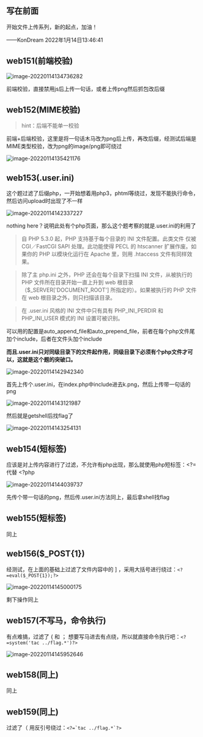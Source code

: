 ## 写在前面

开始文件上传系列，新的起点，加油！

——KonDream 2022年1月14日13:46:41

## web151(前端校验)

![image-20220114134736282](image/Untitled/image-20220114134736282.png)

前端校验，直接禁用js后上传一句话，或者上传png然后抓包改后缀

## web152(MIME校验)

> hint：后端不能单一校验

前端+后端校验，这里是将一句话木马改为png后上传，再改后缀，经测试后端是MIME类型校验，改为png的image/png即可绕过

![image-20220114135421176](image/Untitled/image-20220114135421176.png)

## web153(.user.ini)

这个题过滤了后缀php，一开始想着用php3，phtml等绕过，发现不能执行命令，然后访问upload时出现了不一样

![image-20220114142337227](image/Untitled/image-20220114142337227.png)

nothing here？说明此处有个php页面，那么这个题考察的就是.user.ini的利用了

> 自 PHP 5.3.0 起，PHP 支持基于每个目录的 INI 文件配置。此类文件 仅被 CGI／FastCGI SAPI 处理。此功能使得 PECL 的 htscanner 扩展作废。如果你的 PHP 以模块化运行在 Apache 里，则用 .htaccess 文件有同样效果。

> 除了主 php.ini 之外，PHP 还会在每个目录下扫描 INI 文件，从被执行的 PHP 文件所在目录开始一直上升到 web 根目录（$_SERVER['DOCUMENT_ROOT'] 所指定的）。如果被执行的 PHP 文件在 web 根目录之外，则只扫描该目录。

> 在 .user.ini 风格的 INI 文件中只有具有 PHP_INI_PERDIR 和 PHP_INI_USER 模式的 INI 设置可被识别。

可以用的配置是auto_append_file和auto_prepend_file，前者在每个php文件尾加个include，后者在文件头加个include

**而且.user.ini只对同级目录下的文件起作用，同级目录下必须有个php文件才可以，这就是这个题的突破口。**

![image-20220114142942340](image/Untitled/image-20220114142942340.png)

首先上传个.user.ini，在index.php中include进去k.png，然后上传带一句话的png

![image-20220114143121987](image/Untitled/image-20220114143121987.png)

然后就是getshell后找flag了

![image-20220114143254131](image/Untitled/image-20220114143254131.png)

## web154(短标签)

应该是对上传内容进行了过滤，不允许有php出现，那么就使用php短标签：<?= 代替 <?php

![image-20220114144039737](image/Untitled/image-20220114144039737.png)

先传个带一句话的png，然后传.user.ini方法同上，最后拿shell找flag

## web155(短标签)

同上

## web156($_POST{1})

经测试，在上面的基础上过滤了文件内容中的 ] ，采用大括号进行绕过：``<?=eval($_POST{1});?>``

![image-20220114145000175](image/Untitled/image-20220114145000175.png)

剩下操作同上

## web157(不写马，命令执行)

有点难搞，过滤了 { 和 ； 想要写马进去有点绕，所以就直接命令执行吧：``<?=system('tac ../flag.*')?>``

![image-20220114145952646](image/Untitled/image-20220114145952646.png)

## web158(同上)

同上

## web159(同上)

过滤了（ 用反引号绕过：``<?=`tac ../flag.*`?>``
